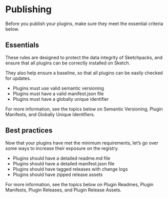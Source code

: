 # Publishing

Before you publish your plugins, make sure they meet the essential criteria below.

## Essentials

These rules are designed to protect the data integrity of Sketchpacks, and ensure that all plugins can be correctly installed on Sketch.

They also help ensure a baseline, so that all plugins can be easily checked for updates.

* Plugins must use valid semantic versioning
* Plugins must have a valid manifest.json file
* Plugins must have a globally unique identifier

For more information, see the topics below on Semantic Versioning, Plugin Manifests, and Globally Unique Identifiers.

## Best practices

Now that your plugins have met the minimum requirements, let’s go over some ways to increase their exposure on the registry.

* Plugins should have a detailed readme.md file
* Plugins should have a detailed manifest.json file
* Plugins should have tagged releases with change logs
* Plugins should have zipped release assets

For more information, see the topics below on Plugin Readmes, Plugin Manifests, Plugin Releases, and Plugin Release Assets.